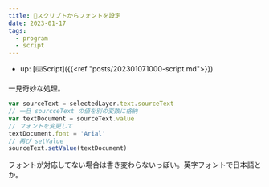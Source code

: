 ```yaml
---
title: 📝スクリプトからフォントを設定
date: 2023-01-17
tags:
  - program
  - script
---
```


- up: [⌨️Script]({{<ref "posts/202301071000-script.md">}})  

一見奇妙な処理。  

```javascript
var sourceText = selectedLayer.text.sourceText
// 一旦 sourcceText の値を別の変数に格納
var textDocument = sourceText.value
// フォントを変更して
textDocument.font = 'Arial'
// 再び setValue
sourceText.setValue(textDocument)
```

フォントが対応してない場合は書き変わらないっぽい。英字フォントで日本語とか。
